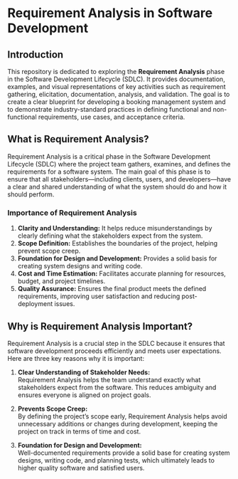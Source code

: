 # Requirement Analysis in Software Development

## Introduction
This repository is dedicated to exploring the **Requirement Analysis** phase in the Software Development Lifecycle (SDLC). It provides documentation, examples, and visual representations of key activities such as requirement gathering, elicitation, documentation, analysis, and validation. The goal is to create a clear blueprint for developing a booking management system and to demonstrate industry-standard practices in defining functional and non-functional requirements, use cases, and acceptance criteria.

## What is Requirement Analysis?

Requirement Analysis is a critical phase in the Software Development Lifecycle (SDLC) where the project team gathers, examines, and defines the requirements for a software system. The main goal of this phase is to ensure that all stakeholders—including clients, users, and developers—have a clear and shared understanding of what the system should do and how it should perform.

### Importance of Requirement Analysis

1. **Clarity and Understanding:** It helps reduce misunderstandings by clearly defining what the stakeholders expect from the system.  
2. **Scope Definition:** Establishes the boundaries of the project, helping prevent scope creep.  
3. **Foundation for Design and Development:** Provides a solid basis for creating system designs and writing code.  
4. **Cost and Time Estimation:** Facilitates accurate planning for resources, budget, and project timelines.  
5. **Quality Assurance:** Ensures the final product meets the defined requirements, improving user satisfaction and reducing post-deployment issues.


## Why is Requirement Analysis Important?

Requirement Analysis is a crucial step in the SDLC because it ensures that software development proceeds efficiently and meets user expectations. Here are three key reasons why it is important:

1. **Clear Understanding of Stakeholder Needs:**  
   Requirement Analysis helps the team understand exactly what stakeholders expect from the software. This reduces ambiguity and ensures everyone is aligned on project goals.

2. **Prevents Scope Creep:**  
   By defining the project’s scope early, Requirement Analysis helps avoid unnecessary additions or changes during development, keeping the project on track in terms of time and cost.

3. **Foundation for Design and Development:**  
   Well-documented requirements provide a solid base for creating system designs, writing code, and planning tests, which ultimately leads to higher quality software and satisfied users.

